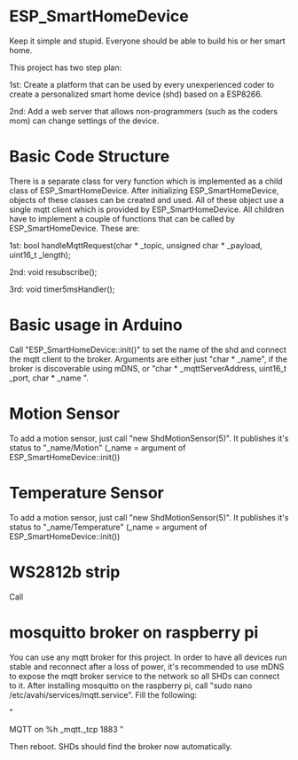 # ESP_SmartHomeDevice
Keep it simple and stupid. Everyone should be able to build his or her smart home.

This project has two step plan:

1st: Create a platform that can be used by every unexperienced coder to create a personalized smart home device (shd) based on a ESP8266.

2nd: Add a web server that allows non-programmers (such as the coders mom) can change settings of the device.

# Basic Code Structure

There is a separate class for very function which is implemented as a child class of ESP_SmartHomeDevice. After initializing ESP_SmartHomeDevice, objects of these classes can be created and used. All of these object use a single mqtt client which is provided by ESP_SmartHomeDevice. All children have to implement a couple of functions that can be called by ESP_SmartHomeDevice. These are:

1st: bool handleMqttRequest(char * _topic, unsigned char * _payload, uint16_t _length);

2nd: void resubscribe();

3rd: void timer5msHandler();


# Basic usage in Arduino

Call "ESP_SmartHomeDevice::init()" to set the name of the shd and connect the mqtt client to the broker. Arguments are either just "char * _name", if the broker is discoverable using mDNS, or "char * _mqttServerAddress, uint16_t _port, char * _name ".

# Motion Sensor

To add a motion sensor, just call "new ShdMotionSensor(5)". It publishes it's status to "_name/Motion" (_name = argument of ESP_SmartHomeDevice::init())

# Temperature Sensor

To add a motion sensor, just call "new ShdMotionSensor(5)". It publishes it's status to "_name/Temperature" (_name = argument of ESP_SmartHomeDevice::init())

# WS2812b strip
Call

# mosquitto broker on raspberry pi

You can use any mqtt broker for this project. In order to have all devices run stable and reconnect after a loss of power, it's recommended to use mDNS to expose the mqtt broker service to the network so all SHDs can connect to it. After installing mosquitto on the raspberry pi, call "sudo nano /etc/avahi/services/mqtt.service". Fill the following:

"<?xml version="1.0" standalone='no'?>
<!DOCTYPE service-group SYSTEM "avahi-service.dtd">
<service-group>
 <name replace-wildcards="yes">MQTT on %h</name>
  <service>
   <type>_mqtt._tcp</type>
   <port>1883</port>
  </service>
</service-group>"

Then reboot. SHDs should find the broker now automatically.
